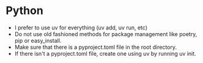 # Python

- I prefer to use uv for everything (uv add, uv run, etc)
- Do not use old fashioned methods for package management like poetry, pip or easy_install.
- Make sure that there is a pyproject.toml file in the root directory.
- If there isn't a pyproject.toml file, create one using uv by running uv init.